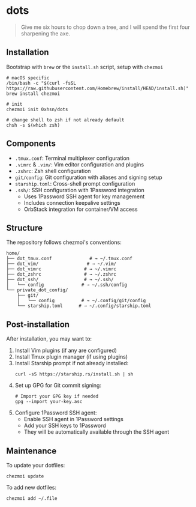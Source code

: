 # dots

> Give me six hours to chop down a tree, and I will spend the first four sharpening the axe.

## Installation

Bootstrap with `brew` or the `install.sh` script, setup with `chezmoi`

```shell
# macOS specific
/bin/bash -c "$(curl -fsSL https://raw.githubusercontent.com/Homebrew/install/HEAD/install.sh)"
brew install chezmoi

# init
chezmoi init 0xhsn/dots

# change shell to zsh if not already default
chsh -s $(which zsh)
```

## Components

- `.tmux.conf`: Terminal multiplexer configuration
- `.vimrc` & `.vim/`: Vim editor configuration and plugins
- `.zshrc`: Zsh shell configuration
- `git/config`: Git configuration with aliases and signing setup
- `starship.toml`: Cross-shell prompt configuration
- `.ssh/`: SSH configuration with 1Password integration
  - Uses 1Password SSH agent for key management
  - Includes connection keepalive settings
  - OrbStack integration for container/VM access

## Structure

The repository follows chezmoi's conventions:

```
home/
├── dot_tmux.conf              # → ~/.tmux.conf
├── dot_vim/                  # → ~/.vim/
├── dot_vimrc                # → ~/.vimrc
├── dot_zshrc                # → ~/.zshrc
├── dot_ssh/                 # → ~/.ssh/
│   └── config              # → ~/.ssh/config
└── private_dot_config/
    ├── git/
    │   └── config          # → ~/.config/git/config
    └── starship.toml      # → ~/.config/starship.toml
```

## Post-installation

After installation, you may want to:

1. Install Vim plugins (if any are configured)
2. Install Tmux plugin manager (if using plugins)
3. Install Starship prompt if not already installed:
   ```shell
   curl -sS https://starship.rs/install.sh | sh
   ```
4. Set up GPG for Git commit signing:
   ```shell
   # Import your GPG key if needed
   gpg --import your-key.asc
   ```
5. Configure 1Password SSH agent:
   - Enable SSH agent in 1Password settings
   - Add your SSH keys to 1Password
   - They will be automatically available through the SSH agent

## Maintenance

To update your dotfiles:

```shell
chezmoi update
```

To add new dotfiles:

```shell
chezmoi add ~/.file
```
